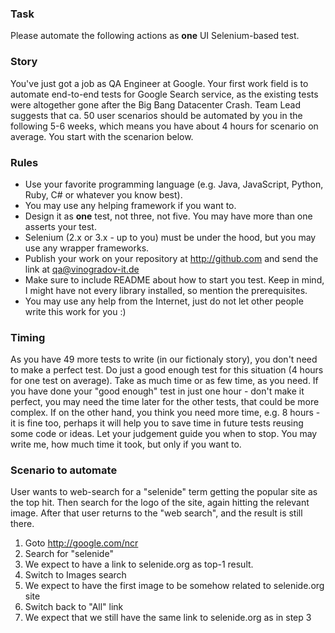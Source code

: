 ### Task
Please automate the following actions as **one** UI Selenium-based test.


### Story
You've just got a job as QA Engineer at Google. Your first work field is to automate end-to-end tests for Google Search service, as the existing tests were altogether gone after the Big Bang Datacenter Crash. Team Lead suggests that ca. 50 user scenarios should be automated by you in the following 5-6 weeks, which means you have about 4 hours for scenario on average. You start with the scenarion below.

### Rules

- Use your favorite programming language (e.g. Java, JavaScript, Python, Ruby, C# or whatever you know best).
- You may use any helping framework if you want to.
- Design it as **one** test, not three, not five. You may have more than one asserts your test.
- Selenium (2.x or 3.x - up to you) must be under the hood, but you may use any wrapper frameworks.
- Publish your work on your repository at http://github.com and send the link at qa@vinogradov-it.de
- Make sure to include README about how to start you test. Keep in mind, I might have not every library installed, so mention the prerequisites.
- You may use any help from the Internet, just do not let other people write this work for you :)

### Timing
As you have 49 more tests to write (in our fictionaly story), you don't need to make a perfect test. Do just a good enough test for this situation (4 hours for one test on average). Take as much time or as few time, as you need. If you have done your "good enough" test in just one hour - don't make it perfect, you may need the time later for the other tests, that could be more complex. If on the other hand, you think you need more time, e.g. 8 hours - it is fine too, perhaps it will help you to save time in future tests reusing some code or ideas. Let your judgement guide you when to stop. You may write me, how much time it took, but only if you want to.


### Scenario  to automate

User wants to web-search for a "selenide" term getting the popular site as the top hit. Then search for the logo of the site, again hitting the relevant image. After that user returns to the "web search", and the result is still there. 

1. Goto http://google.com/ncr
2. Search for "selenide"
3. We expect to have a link to selenide.org as top-1 result.
4. Switch to Images search
5. We expect to have the first image to be somehow related to selenide.org site
6. Switch back to "All" link
7. We expect that we still have the same link to selenide.org as in step 3
